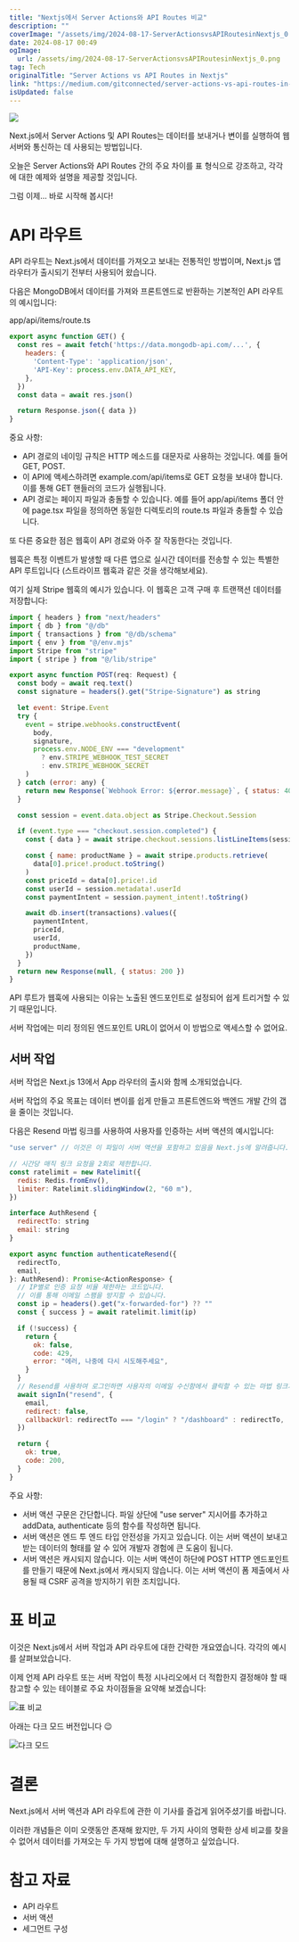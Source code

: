 ```yaml
---
title: "Nextjs에서 Server Actions와 API Routes 비교"
description: ""
coverImage: "/assets/img/2024-08-17-ServerActionsvsAPIRoutesinNextjs_0.png"
date: 2024-08-17 00:49
ogImage: 
  url: /assets/img/2024-08-17-ServerActionsvsAPIRoutesinNextjs_0.png
tag: Tech
originalTitle: "Server Actions vs API Routes in Nextjs"
link: "https://medium.com/gitconnected/server-actions-vs-api-routes-in-next-js-b6ac7247a86c"
isUpdated: false
---
```



<img src="/assets/img/2024-08-17-ServerActionsvsAPIRoutesinNextjs_0.png" />

Next.js에서 Server Actions 및 API Routes는 데이터를 보내거나 변이를 실행하여 웹 서버와 통신하는 데 사용되는 방법입니다.

오늘은 Server Actions와 API Routes 간의 주요 차이를 표 형식으로 강조하고, 각각에 대한 예제와 설명을 제공할 것입니다.

그럼 이제... 바로 시작해 봅시다!

<div class="content-ad"></div>

# API 라우트

API 라우트는 Next.js에서 데이터를 가져오고 보내는 전통적인 방법이며, Next.js 앱 라우터가 출시되기 전부터 사용되어 왔습니다.

다음은 MongoDB에서 데이터를 가져와 프론트엔드로 반환하는 기본적인 API 라우트의 예시입니다:

app/api/items/route.ts

<div class="content-ad"></div>

```js
export async function GET() {
  const res = await fetch('https://data.mongodb-api.com/...', {
    headers: {
      'Content-Type': 'application/json',
      'API-Key': process.env.DATA_API_KEY,
    },
  })
  const data = await res.json()

  return Response.json({ data })
}
```

중요 사항:

- API 경로의 네이밍 규칙은 HTTP 메소드를 대문자로 사용하는 것입니다. 예를 들어 GET, POST.
- 이 API에 액세스하려면 example.com/api/items로 GET 요청을 보내야 합니다. 이를 통해 GET 핸들러의 코드가 실행됩니다.
- API 경로는 페이지 파일과 충돌할 수 있습니다. 예를 들어 app/api/items 폴더 안에 page.tsx 파일을 정의하면 동일한 디렉토리의 route.ts 파일과 충돌할 수 있습니다.

또 다른 중요한 점은 웹훅이 API 경로와 아주 잘 작동한다는 것입니다.

<div class="content-ad"></div>

웹훅은 특정 이벤트가 발생할 때 다른 앱으로 실시간 데이터를 전송할 수 있는 특별한 API 루트입니다 (스트라이프 웹훅과 같은 것을 생각해보세요).

여기 실제 Stripe 웹훅의 예시가 있습니다. 이 웹훅은 고객 구매 후 트랜잭션 데이터를 저장합니다:

```js
import { headers } from "next/headers"
import { db } from "@/db"
import { transactions } from "@/db/schema"
import { env } from "@/env.mjs"
import Stripe from "stripe"
import { stripe } from "@/lib/stripe"

export async function POST(req: Request) {
  const body = await req.text()
  const signature = headers().get("Stripe-Signature") as string

  let event: Stripe.Event
  try {
    event = stripe.webhooks.constructEvent(
      body,
      signature,
      process.env.NODE_ENV === "development"
        ? env.STRIPE_WEBHOOK_TEST_SECRET
        : env.STRIPE_WEBHOOK_SECRET
    )
  } catch (error: any) {
    return new Response(`Webhook Error: ${error.message}`, { status: 400 })
  }

  const session = event.data.object as Stripe.Checkout.Session

  if (event.type === "checkout.session.completed") {
    const { data } = await stripe.checkout.sessions.listLineItems(session.id)

    const { name: productName } = await stripe.products.retrieve(
      data[0].price!.product.toString()
    )
    const priceId = data[0].price!.id
    const userId = session.metadata!.userId
    const paymentIntent = session.payment_intent!.toString()

    await db.insert(transactions).values({
      paymentIntent,
      priceId,
      userId,
      productName,
    })
  }
  return new Response(null, { status: 200 })
}
```

API 루트가 웹훅에 사용되는 이유는 노출된 엔드포인트로 설정되어 쉽게 트리거할 수 있기 때문입니다.

<div class="content-ad"></div>

서버 작업에는 미리 정의된 엔드포인트 URL이 없어서 이 방법으로 액세스할 수 없어요.

## 서버 작업

서버 작업은 Next.js 13에서 App 라우터의 출시와 함께 소개되었습니다.

서버 작업의 주요 목표는 데이터 변이를 쉽게 만들고 프론트엔드와 백엔드 개발 간의 갭을 줄이는 것입니다.

<div class="content-ad"></div>

다음은 Resend 마법 링크를 사용하여 사용자를 인증하는 서버 액션의 예시입니다:

```js
"use server" // 이것은 이 파일이 서버 액션을 포함하고 있음을 Next.js에 알려줍니다.

// 시간당 매직 링크 요청을 2회로 제한합니다.
const ratelimit = new Ratelimit({
  redis: Redis.fromEnv(),
  limiter: Ratelimit.slidingWindow(2, "60 m"),
})

interface AuthResend {
  redirectTo: string
  email: string
}

export async function authenticateResend({
  redirectTo,
  email,
}: AuthResend): Promise<ActionResponse> {
  // IP별로 인증 요청 비율 제한하는 코드입니다.
  // 이를 통해 이메일 스팸을 방지할 수 있습니다.
  const ip = headers().get("x-forwarded-for") ?? ""
  const { success } = await ratelimit.limit(ip)

  if (!success) {
    return {
      ok: false,
      code: 429,
      error: "에러, 나중에 다시 시도해주세요",
    }
  }
  // Resend를 사용하여 로그인하면 사용자의 이메일 수신함에서 클릭할 수 있는 마법 링크가 생성됩니다.
  await signIn("resend", {
    email,
    redirect: false,
    callbackUrl: redirectTo === "/login" ? "/dashboard" : redirectTo,
  })

  return {
    ok: true,
    code: 200,
  }
}
```

주요 사항:

- 서버 액션 구문은 간단합니다. 파일 상단에 "use server" 지시어를 추가하고 addData, authenticate 등의 함수를 작성하면 됩니다.
- 서버 액션은 엔드 투 엔드 타입 안전성을 가지고 있습니다. 이는 서버 액션이 보내고 받는 데이터의 형태를 알 수 있어 개발자 경험에 큰 도움이 됩니다.
- 서버 액션은 캐시되지 않습니다. 이는 서버 액션이 하단에 POST HTTP 엔드포인트를 만들기 때문에 Next.js에서 캐시되지 않습니다. 이는 서버 액션이 폼 제출에서 사용될 때 CSRF 공격을 방지하기 위한 조치입니다.

<div class="content-ad"></div>

# 표 비교

이것은 Next.js에서 서버 작업과 API 라우트에 대한 간략한 개요였습니다. 각각의 예시를 살펴보았습니다.

이제 언제 API 라우트 또는 서버 작업이 특정 시나리오에서 더 적합한지 결정해야 할 때 참고할 수 있는 테이블로 주요 차이점들을 요약해 보겠습니다:

![표 비교](/assets/img/2024-08-17-ServerActionsvsAPIRoutesinNextjs_1.png)

<div class="content-ad"></div>

아래는 다크 모드 버전입니다 😉

![다크 모드](/assets/img/2024-08-17-ServerActionsvsAPIRoutesinNextjs_2.png)

# 결론

Next.js에서 서버 액션과 API 라우트에 관한 이 기사를 즐겁게 읽어주셨기를 바랍니다.

<div class="content-ad"></div>

이러한 개념들은 이미 오랫동안 존재해 왔지만, 두 가지 사이의 명확한 상세 비교를 찾을 수 없어서 데이터를 가져오는 두 가지 방법에 대해 설명하고 싶었습니다.

# 참고 자료

- API 라우트
- 서버 액션
- 세그먼트 구성